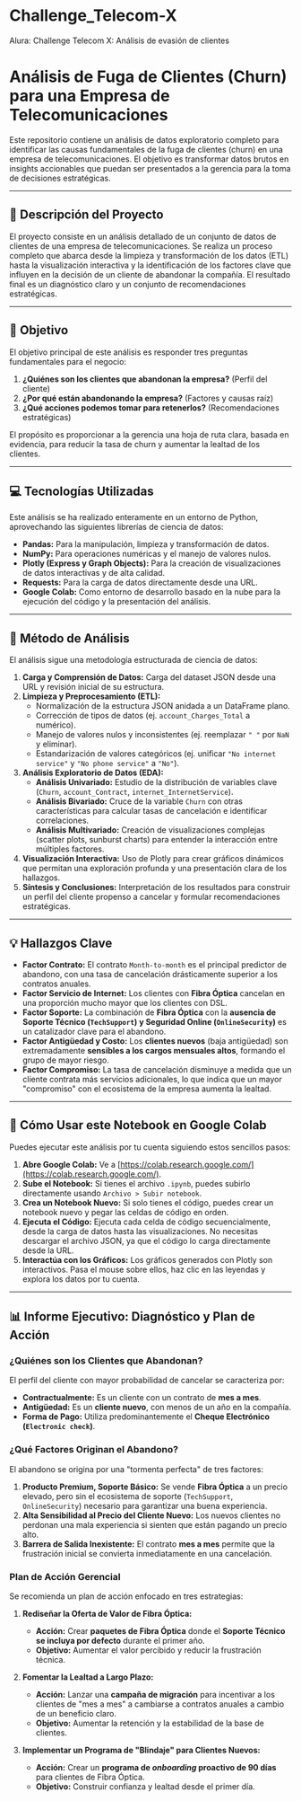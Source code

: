 # Challenge_Telecom-X
Alura: Challenge Telecom X: Análisis de evasión de clientes 
# Análisis de Fuga de Clientes (Churn) para una Empresa de Telecomunicaciones

Este repositorio contiene un análisis de datos exploratorio completo para identificar las causas fundamentales de la fuga de clientes (churn) en una empresa de telecomunicaciones. El objetivo es transformar datos brutos en insights accionables que puedan ser presentados a la gerencia para la toma de decisiones estratégicas.

---

## 📝 Descripción del Proyecto

El proyecto consiste en un análisis detallado de un conjunto de datos de clientes de una empresa de telecomunicaciones. Se realiza un proceso completo que abarca desde la limpieza y transformación de los datos (ETL) hasta la visualización interactiva y la identificación de los factores clave que influyen en la decisión de un cliente de abandonar la compañía. El resultado final es un diagnóstico claro y un conjunto de recomendaciones estratégicas.

---

## 🎯 Objetivo

El objetivo principal de este análisis es responder tres preguntas fundamentales para el negocio:
1.  **¿Quiénes son los clientes que abandonan la empresa?** (Perfil del cliente)
2.  **¿Por qué están abandonando la empresa?** (Factores y causas raíz)
3.  **¿Qué acciones podemos tomar para retenerlos?** (Recomendaciones estratégicas)

El propósito es proporcionar a la gerencia una hoja de ruta clara, basada en evidencia, para reducir la tasa de churn y aumentar la lealtad de los clientes.

---

## 💻 Tecnologías Utilizadas

Este análisis se ha realizado enteramente en un entorno de Python, aprovechando las siguientes librerías de ciencia de datos:

* **Pandas:** Para la manipulación, limpieza y transformación de datos.
* **NumPy:** Para operaciones numéricas y el manejo de valores nulos.
* **Plotly (Express y Graph Objects):** Para la creación de visualizaciones de datos interactivas y de alta calidad.
* **Requests:** Para la carga de datos directamente desde una URL.
* **Google Colab:** Como entorno de desarrollo basado en la nube para la ejecución del código y la presentación del análisis.

---

## 🔬 Método de Análisis

El análisis sigue una metodología estructurada de ciencia de datos:

1.  **Carga y Comprensión de Datos:** Carga del dataset JSON desde una URL y revisión inicial de su estructura.
2.  **Limpieza y Preprocesamiento (ETL):**
    * Normalización de la estructura JSON anidada a un DataFrame plano.
    * Corrección de tipos de datos (ej. `account_Charges_Total` a numérico).
    * Manejo de valores nulos y inconsistentes (ej. reemplazar `" "` por `NaN` y eliminar).
    * Estandarización de valores categóricos (ej. unificar `"No internet service"` y `"No phone service"` a `"No"`).
3.  **Análisis Exploratorio de Datos (EDA):**
    * **Análisis Univariado:** Estudio de la distribución de variables clave (`Churn`, `account_Contract`, `internet_InternetService`).
    * **Análisis Bivariado:** Cruce de la variable `Churn` con otras características para calcular tasas de cancelación e identificar correlaciones.
    * **Análisis Multivariado:** Creación de visualizaciones complejas (scatter plots, sunburst charts) para entender la interacción entre múltiples factores.
4.  **Visualización Interactiva:** Uso de Plotly para crear gráficos dinámicos que permitan una exploración profunda y una presentación clara de los hallazgos.
5.  **Síntesis y Conclusiones:** Interpretación de los resultados para construir un perfil del cliente propenso a cancelar y formular recomendaciones estratégicas.

---

## 💡 Hallazgos Clave

* **Factor Contrato:** El contrato `Month-to-month` es el principal predictor de abandono, con una tasa de cancelación drásticamente superior a los contratos anuales.
* **Factor Servicio de Internet:** Los clientes con **Fibra Óptica** cancelan en una proporción mucho mayor que los clientes con DSL.
* **Factor Soporte:** La combinación de **Fibra Óptica** con la **ausencia de Soporte Técnico (`TechSupport`) y Seguridad Online (`OnlineSecurity`)** es un catalizador clave para el abandono.
* **Factor Antigüedad y Costo:** Los **clientes nuevos** (baja antigüedad) son extremadamente **sensibles a los cargos mensuales altos**, formando el grupo de mayor riesgo.
* **Factor Compromiso:** La tasa de cancelación disminuye a medida que un cliente contrata más servicios adicionales, lo que indica que un mayor "compromiso" con el ecosistema de la empresa aumenta la lealtad.

---

## 🚀 Cómo Usar este Notebook en Google Colab

Puedes ejecutar este análisis por tu cuenta siguiendo estos sencillos pasos:

1.  **Abre Google Colab:** Ve a [https://colab.research.google.com/](https://colab.research.google.com/).
2.  **Sube el Notebook:** Si tienes el archivo `.ipynb`, puedes subirlo directamente usando `Archivo > Subir notebook`.
3.  **Crea un Notebook Nuevo:** Si solo tienes el código, puedes crear un notebook nuevo y pegar las celdas de código en orden.
4.  **Ejecuta el Código:** Ejecuta cada celda de código secuencialmente, desde la carga de datos hasta las visualizaciones. No necesitas descargar el archivo JSON, ya que el código lo carga directamente desde la URL.
5.  **Interactúa con los Gráficos:** Los gráficos generados con Plotly son interactivos. Pasa el mouse sobre ellos, haz clic en las leyendas y explora los datos por tu cuenta.

---

## 📊 Informe Ejecutivo: Diagnóstico y Plan de Acción

### ¿Quiénes son los Clientes que Abandonan?

El perfil del cliente con mayor probabilidad de cancelar se caracteriza por:
* **Contractualmente:** Es un cliente con un contrato de **mes a mes**.
* **Antigüedad:** Es un **cliente nuevo**, con menos de un año en la compañía.
* **Forma de Pago:** Utiliza predominantemente el **Cheque Electrónico (`Electronic check`)**.

### ¿Qué Factores Originan el Abandono?

El abandono se origina por una "tormenta perfecta" de tres factores:

1.  **Producto Premium, Soporte Básico:** Se vende **Fibra Óptica** a un precio elevado, pero sin el ecosistema de soporte (`TechSupport`, `OnlineSecurity`) necesario para garantizar una buena experiencia.
2.  **Alta Sensibilidad al Precio del Cliente Nuevo:** Los nuevos clientes no perdonan una mala experiencia si sienten que están pagando un precio alto.
3.  **Barrera de Salida Inexistente:** El contrato **mes a mes** permite que la frustración inicial se convierta inmediatamente en una cancelación.

### Plan de Acción Gerencial

Se recomienda un plan de acción enfocado en tres estrategias:

1.  **Rediseñar la Oferta de Valor de Fibra Óptica:**
    * **Acción:** Crear **paquetes de Fibra Óptica** donde el **Soporte Técnico se incluya por defecto** durante el primer año.
    * **Objetivo:** Aumentar el valor percibido y reducir la frustración técnica.

2.  **Fomentar la Lealtad a Largo Plazo:**
    * **Acción:** Lanzar una **campaña de migración** para incentivar a los clientes de "mes a mes" a cambiarse a contratos anuales a cambio de un beneficio claro.
    * **Objetivo:** Aumentar la retención y la estabilidad de la base de clientes.

3.  **Implementar un Programa de "Blindaje" para Clientes Nuevos:**
    * **Acción:** Crear un **programa de *onboarding* proactivo de 90 días** para clientes de Fibra Óptica.
    * **Objetivo:** Construir confianza y lealtad desde el primer día.
